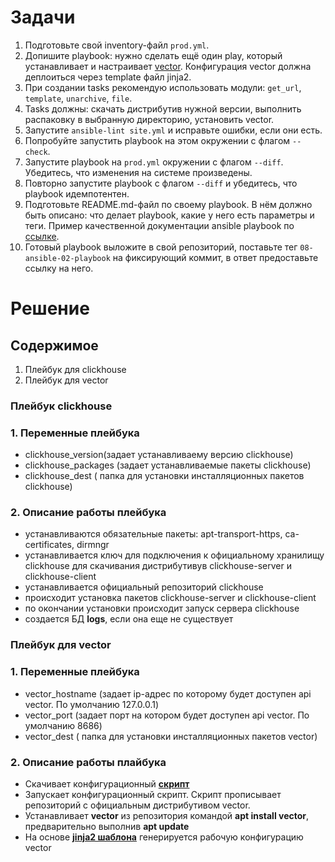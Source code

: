 # Задачи

1. Подготовьте свой inventory-файл `prod.yml`.
2. Допишите playbook: нужно сделать ещё один play, который устанавливает и настраивает [vector](https://vector.dev). Конфигурация vector должна деплоиться через template файл jinja2.
3. При создании tasks рекомендую использовать модули: `get_url`, `template`, `unarchive`, `file`.
4. Tasks должны: скачать дистрибутив нужной версии, выполнить распаковку в выбранную директорию, установить vector.
5. Запустите `ansible-lint site.yml` и исправьте ошибки, если они есть.
6. Попробуйте запустить playbook на этом окружении с флагом `--check`.
7. Запустите playbook на `prod.yml` окружении с флагом `--diff`. Убедитесь, что изменения на системе произведены.
8. Повторно запустите playbook с флагом `--diff` и убедитесь, что playbook идемпотентен.
9. Подготовьте README.md-файл по своему playbook. В нём должно быть описано: что делает playbook, какие у него есть параметры и теги. Пример качественной документации ansible playbook по [ссылке](https://github.com/opensearch-project/ansible-playbook).
10. Готовый playbook выложите в свой репозиторий, поставьте тег `08-ansible-02-playbook` на фиксирующий коммит, в ответ предоставьте ссылку на него.

# Решение

## Содержимое

1. Плейбук для clickhouse
2. Плейбук для vector

### Плейбук clickhouse

### 1. Переменные плейбука

- clickhouse_version(задает устанавливаему версию clickhouse)
- clickhouse_packages (задает устанавливаемые пакеты clickhouse)
- clickhouse_dest ( папка для установки инсталляционных пакетов clickhouse)

### 2. Описание работы плейбука

- устанавливаются обязательные пакеты: apt-transport-https, ca-certificates, dirmngr
- устанавливается ключ для подключения к официальному хранилищу clickhouse для скачивания дистрибутивув clickhouse-server и clickhouse-client
- устанавливается официальный репозиторий clickhouse
- происходит установка пакетов clickhouse-server и clickhouse-client
- по окончании установки происходит запуск сервера clickhouse
- создается БД **logs**, если она еще не существует


### Плейбук для vector

### 1. Переменные плейбука

- vector_hostname (задает ip-адрес по которому будет доступен api vector. По умолчанию 127.0.0.1)
- vector_port (задает порт на котором будет доступен api vector. По умолчанию 8686)
- vector_dest ( папка для установки инсталляционных пакетов vector)

### 2. Описание работы плайбука 

- Скачивает конфигурационный **[скрипт](https://repositories.timber.io/public/vector/cfg/setup/bash.deb.sh)**
- Запускает конфигурационный скрипт. Скрипт прописывает репозиторий с официальным дистрибутивом vector.
- Устанавливает **vector** из репозитория командой **apt install vector**, предварительно выполнив **apt update**
- На основе **[jinja2 шаблона](vector/vector.j2)** генерируется рабочую конфигурацию vector 



